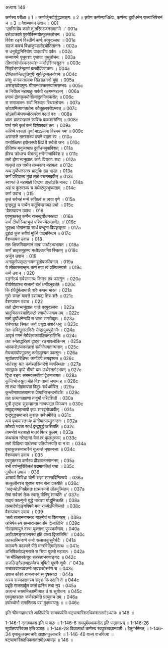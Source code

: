 अध्यायः 146

कर्णस्य परीक्षा ॥ 1 ॥ कर्णार्जुनयोर्युद्धप्रसङ्गः ॥ 2 ॥ कृपेण कर्णस्याधिक्षेपः, कर्णस्य दुर्योधनेन राज्याभिषेचनं च ॥ 3 ॥
वैशम्पायन उवाच ।	001  
\'एतस्मिन्नेव काले तु तस्मिञ्जनसमागमे ।\'	001a  
दत्तेऽवकाशे पुरुषैर्विस्मयोत्फुल्ललोचनः ।	001c  
विवेश रङ्गं विस्तीर्णं कर्णः परपुरञ्जयः ॥	001e  
सहजं कवचं बिभ्रत्कुण्डलोद्द्योतिताननः ।	002a  
स धनुर्बद्धनिस्त्रिंशः पादचारीव पर्वतः ॥	002c  
कन्यागर्भः पृथुयशाः पृथायाः पृथुलोचनः ।	003a  
तीक्ष्णांशोर्भास्करस्यांशः कर्णोऽरिगणसूदनः ॥	003c  
सिंहर्षभगजेन्द्राणां बलवीर्यपराक्रमः ।	004a  
दीप्तिकान्तिद्युतिगुणैः सूर्येन्दुज्वलनोपमः ॥	004c  
प्रांशुः कनकतालाभः सिंहसंहननो युवा ।	005a  
असङ्ख्येयगुणः श्रीमान्भास्करस्यात्मसम्भवः ॥	005c  
स निरीक्ष्य महाबाहुः सर्वतो रङ्गमण्डलम् ।	006a  
प्रणामं द्रोणकृपयोर्नात्यादृतमिवाकरोत् ॥	006c  
स समाजजनः सर्वो निश्चलः स्थिरलोचनः ।	007a  
कोऽयमित्यागतक्षोभः कौतूहलपरोऽभवत् ॥	007c  
सोऽब्रवीन्मेघगम्भीरस्वरेण वदतां वरः ।	008a  
भ्राता भ्रातरमज्ञातं सावित्रः पाकशासनिम् ॥	008c  
पार्थ यत्ते कृतं कर्म विशेषवदहं ततः ।	009a  
करिष्ये पश्यतां नॄणां माऽऽत्मना विस्मयं गमः ॥	009c  
असमाप्ते ततस्तस्य वचने वदतां वर ।	010a  
यन्त्रोत्क्षिप्त इवोत्तस्थौ क्षिप्रं वै सर्वतो जनः ॥	010c  
प्रीतिश्च मनुजव्याघ्र दुर्योधनमुपाविशत् ।	011a  
ह्रीश्च क्रोधश्च बीभत्सुं क्षणेनान्वाविवेश ह ॥	011c  
ततो द्रोणाभ्यनुज्ञातः कर्णः प्रियरणः सदा ।	012a  
यत्कृतं तत्र पार्थेन तच्चकार महाबलः ॥	012c  
अथ दुर्योधनस्तत्र भ्रातृभिः सह भारत ।	013a  
कर्णं परिष्वज्य मुदा ततो वचनमब्रवीत् ॥	013c  
स्वागतं ते महाबाहो दिष्ट्या प्राप्तोऽसि मानद ।	014a  
अहं च कुरुराज्यं च यथेष्टमुपभुज्यताम् ॥	014c  
कर्ण उवाच ।	015  
कृतं सर्वमहं मन्ये सखित्वं च त्वया वृणे ।	015a  
द्वन्द्वयुद्धं च पार्थेन कर्तुमिच्छाम्यहं प्रभो ॥	015c  
\'वैशम्पायन उवाच ।	016  
एवमुक्तस्तु कर्णेन राजन्दुर्योधनस्तदा ।	016a  
कर्णं दीर्घाञ्चितभुजं परिष्वज्येदमब्रवीत् ॥\'	016c  
भुङ्क्ष्व भोगान्मया सार्धं बन्धूनां प्रियकृद्भव ।	017a  
दुर्हृदां कुरु सर्वेषां मूर्ध्नि पादमरिन्दम ॥	017c  
वैशम्पायन उवाच ।	018  
ततः क्षिप्तमिवात्मानं मत्वा पार्थोऽभ्यभाषत ।	018a  
कर्णं भ्रातृसमूहस्य मध्येऽचलमिव स्थितम् ॥	018c  
अर्जुन उवाच ।	019  
अनाहूतोपसृष्टानामनाहूतोपजल्पिनाम् ।	019a  
ये लोकास्तान्हतः कर्ण मया त्वं प्रतिपत्स्यसे ॥	019c  
कर्ण उवाच ।	020  
रङ्गोऽयं सर्वसामान्यः किमत्र तव फाल्गुन ।	020a  
वीर्यश्रेष्ठाश्च राजानो बलं धर्मोऽनुवर्तते ॥	020c  
किं क्षेपैर्दुर्बलायासैः शरैः कथय भारत ।	021a  
गुरोः समक्षं यावत्ते हराम्यद्य शिरः शरैः ॥	021c  
वैशम्पायन उवाच ।	022  
ततो द्रोणाभ्यनुज्ञातः पार्तः परपुरञ्जयः ।	022a  
भ्रातृभिस्त्वरयाश्लिष्टो रणायोपजगाम तम् ॥	022c  
ततो दुर्योधनेनापि स भ्रात्रा समरोद्यतः ।	023a  
परिष्वक्तः स्थितः कर्णः प्रगृह्य सशरं धनुः ॥	023c  
ततः सविद्युत्स्तनितैः सेन्द्रायुधपुरोगमैः ।	024a  
आवृतं गगनं मेघैर्बलाकापङ्क्तिहासिभिः ॥	024c  
ततः स्नेहाद्धरिहयं दृष्ट्वा रङ्गावलोकिनम् ।	025a  
भास्करोऽप्यनयन्नाशं समीपोपगतान्घनान् ॥	025c  
मेघच्छायोपगूढस्तु ततोऽदृश्यत फाल्गुनः ।	026a  
सूर्यातपपरिक्षिप्तः कर्णोऽपि समदृश्यत ॥	026c  
धार्तराष्ट्रा यतः कर्णस्तस्मिन्देशे व्यवस्थिताः ।	027a  
भारद्वाजः कृपो भीष्मो यतः पार्थस्ततोऽभवन् ॥	027c  
द्विधा रङ्गः समभवत्स्त्रीणां द्वैधमजायत ।	028a  
कुन्तिभोजसुता मोहं विज्ञातार्था जगाम ह ॥	028c  
तां तथा मोहमापन्नां विदुरः सर्वधर्मवित् ।	029a  
कुन्तीमाश्वासयामास प्रेष्याभिश्चन्दनोदकैः ॥	029c  
ततः प्रत्यागतप्राणा तावुभौ परिदंशितौ ।	030a  
पुत्रौ दृष्ट्वा सुसम्भ्रान्ता नान्वपद्यत किञ्चन ॥	030c  
तावुद्यतमहाचापौ कृपः शारद्वतोऽब्रवीत् ।	031a  
द्वन्द्वयुद्धसमाचारे कुशलः सर्वधर्मवित् ॥	031c  
अयं पृथायास्तनयः कनीयान्पाण्डुनन्दनः ।	032a  
कौरवो भवता सार्धं द्वन्द्वयुद्धं करिष्यति ॥	032c  
त्वमप्येवं महाबाहो मातरं पितरं कुलम् ।	033a  
कथयस्व नरेन्द्राणां येषां त्वं कुलभूषणम् ॥	033c  
ततो विदित्वा पार्थस्त्वां प्रतियोत्स्यति वा न वा ।	034a  
वृथाकुलसमाचारैर्न युध्यन्ते नृपात्मजाः ॥	034c  
वैशम्पायन उवाच ।	035  
एवमुक्तस्य कर्णस्य व्रीडावनतमाननम् ।	035a  
बभौ वर्षाम्बुविक्लिन्नं पद्ममागलितं यथा ॥	035c  
दुर्योधन उवाच ।	036  
आचार्य त्रिविधा योनी राज्ञां शास्त्रविनिश्चये ।	036a  
सत्कुलीनश्च शूरश्च यश्च सेनां प्रकर्षति ॥	036c  
\'अद्भ्योऽग्निर्ब्रह्मतः क्षत्रमश्मनो लोहमुत्थितम् ।	037a  
तेषां सर्वत्रगं तेजः स्वासु योनिषु शाम्यति ॥\'	037c  
यद्ययं फाल्गुनो युद्धे नाराज्ञा योद्धुमिच्छति ।	038a  
तस्मादेषोऽङ्गविषये मया राज्येऽभिषिच्यते ॥	038c  
वैशम्पायन उवाच ।	039  
\'ततो राजानमामन्त्र्य गाङ्गेयं च पितामहम् ।	039a  
अभिषेकस्य सम्भारान्समानीय द्विजातिभिः ॥	039c  
गोसहस्रायुतं दत्त्वा युक्तानां पुण्यकर्मणाम् ।	040a  
अर्होऽयमङ्गराज्यस्य इति वाच्य द्विजातिभिः\' ॥	040c  
ततस्तस्मिन्क्षणे कर्णः सलाजकुसुमैर्घटैः ।	041a  
काञ्चनैः काञ्चने पीठे मन्त्रविद्भिर्महारथः ॥	041c  
अभिषिक्तोऽङ्गराजे स श्रिया युक्तो महाबलः ।	042a  
\'स मौलिहारकेयूरः सहस्ताभरणाङ्गदः ॥	042c  
राजलिङ्गैस्तथाऽन्यैश्च भूषितो भूषणैः शुभैः ।\'	043a  
सच्छत्रवालव्यजनो जयशब्दोत्तरेण च ॥	043c  
उवाच कौरवं राजन्वचनं स वृषस्तदा ।	044a  
अस्य राज्यप्रदानस्य सदृशं किं ददानि ते ॥	044c  
प्रब्रूहि राजशार्दूल कर्ता ह्यस्मि तथा नृप ।	045a  
अत्यन्तं सख्यमिच्छामीत्याह तं स सुयोधनः ॥	045c  
एवमुक्तस्ततः कर्णस्तथेति प्रत्युवाच तम् ।	046a  
हर्षाच्चोभौ समाश्लिष्य परां मुदमवापतुः ॥ ॥	046c  

इति श्रीमन्महाभारते आदिपर्वणि सम्भवपर्वणि षट्चत्वारिंशदधिकशततमोऽध्यायः ॥ 146 ॥

1-146-1 दत्तावकाश इति च पाठः ॥ 1-146-6 नामपूर्वमथाकरोत् इति पाठान्तरम् ॥ 1-146-26 सूर्यातपपरिवक्त इति डपाठः ॥ 1-146-28 विज्ञातार्था कर्णस्य स्वपुत्रत्वज्ञानवती । हेतुगर्भमेतत् ॥ 1-146-34 वृथाकुलसमाचारैः अज्ञातकुलाचारैः ॥ 1-146-40 वाच्य वाचयित्वा ॥ षट्चत्वारिंशदधिकशततमोऽध्यायझ ॥ 146 ॥
